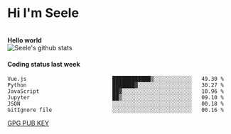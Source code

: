 <h1>Hi I'm Seele</h1>
<br>
<b> Hello world</b>
<br>
<img src="https://github-readme-stats-eight-jade.vercel.app/api?username=Seele0oO&show_icons=true&icon_color=0366d6&bg_color=ffffff&hide_title=true&hide=contribs&include_all_commits=true" alt="Seele's github stats"/>
<br>

<h4>Coding status last week </h4>

<!--START_SECTION:waka-->

```text
Vue.js                           ████████████▒░░░░░░░░░░░░   49.30 %
Python                           ███████▓░░░░░░░░░░░░░░░░░   30.27 %
JavaScript                       ██▓░░░░░░░░░░░░░░░░░░░░░░   10.96 %
Jupyter                          ██▒░░░░░░░░░░░░░░░░░░░░░░   09.10 %
JSON                             ░░░░░░░░░░░░░░░░░░░░░░░░░   00.18 %
GitIgnore file                   ░░░░░░░░░░░░░░░░░░░░░░░░░   00.16 %
```

<!--END_SECTION:waka-->



[GPG PUB KEY](https://keys.openpgp.org/vks/v1/by-fingerprint/3FCE91BF5B9666B55B67213C4C57B7824A5B6680)

